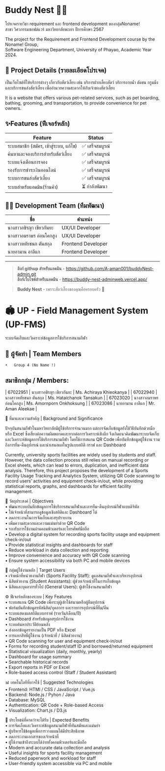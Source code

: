 # Buddy Nest 🐶🐱
โปรเจครายวิชา requirement และ frontend development ของกลุ่มNoname!<br>
สาขา วิศวกรรมซอฟต์แวร์ มหาวิทยาลัยพะเยา ปีการศึกษา 2567

The project for the Requirement and Frontend Development course by the Noname! Group,<br>
Software Engineering Department, University of Phayao, Academic Year 2024.


## 📌 Project Details (รายละเอียดโปรเจค)

เป็นเว็บไซต์ที่ให้บริการต่างๆ เกี่ยวกับสัตว์เลี้ยง เช่น บริการฝากเลี้ยงสัตว์ บริการอาบน้ำ ตัดขน กรูมมิ่ง และบริการขนส่งสัตว์เลี้ยง เพื่ออำนวยความสะดวกให้กับเจ้าของสัตว์เลี้ยง 

It is a website that offers various pet-related services, such as pet boarding, bathing, grooming, and transportation, to provide convenience for pet owners.


## ✨Features (ฟีเจอร์หลัก)
| Feature | Status |
|----------|---------|
| ระบบสมาชิก (สมัคร, เข้าสู่ระบบ, แก้ไข) | ✅ เสร็จสมบูรณ์ |
| ค้นหาและจองบริการสำหรับสัตว์เลี้ยง | ✅ เสร็จสมบูรณ์ |
| ระบบแจ้งเตือนการจอง | ✅ เสร็จสมบูรณ์ |
| รองรับการชำระเงินออนไลน์ | ✅ เสร็จสมบูรณ์ |
| ระบบการขนส่งสัตว์เลี้ยง | ✅ เสร็จสมบูรณ์  |
| ระบบสำหรับแอดมิน(ร้านค้า) | ⏳ กำลังพัฒนา |



## 👨‍💻 Development Team (ทีมพัฒนา)
| ชื่อ | ตำแหน่ง |
|------|----------|
| นางสาวอชิรญา เขียวกันยะ | UX/UI Developer |
| นางสาวอมราพร อ่อนโคกสูง | UX/UI Developer |
| นางสาวหทัยชนก ตันสกุล | Frontend Developer |
| นายอามาน อาลีแก | Frontend Developer |

---
> **ลิงก์ githup สำหรับแอดมิน** - https://github.com/A-aman001/buddyNest-admin.git <br>
> **ลิงก์เว็บไซต์สำหรับแอดมิน** - https://buddy-nest-adminweb.vercel.app/

> **Buddy Nest** - เพราะสัตว์เลี้ยงของคุณคือครอบครัว 🐾



# 🏟️ UP - Field Management System (UP-FMS) 
ระบบจัดเก็บและวิเคราะห์ข้อมูลการใช้บริการสนามกีฬา


## 👥 ผู้จัดทำ | Team Members
	•	Group 4 (No Name !)

## สมาชิกกลุ่ม / Members:<br>

| 67022951 | นางสาวอชิรญา เขียวกันยะ | Ms. Achiraya Khieokanya |
| 67022940 | นางสาวหทัยชนก ตันสกุล | Ms. Hataichanok Tansakun |
| 67023020 | นางสาวอมราพร อ่อนโคกสูง | Ms. Amornporn Onkhoksung |
| 67023086 | นายอามาน อาลีแก | Mr. Aman Aleekae |


📌 ที่มาและความสำคัญ | Background and Significance

ปัจจุบันสนามกีฬาในมหาวิทยาลัยมีผู้ใช้บริการจำนวนมาก แต่การจัดเก็บข้อมูลยังใช้วิธีบันทึกด้วยมือหรือ Excel ซึ่งเสี่ยงต่อความผิดพลาดและยากต่อการวิเคราะห์เชิงลึก จึงเกิดแนวคิดพัฒนาระบบจัดเก็บและวิเคราะห์ข้อมูลการใช้บริการสนามกีฬา โดยใช้การสแกน QR Code เพื่อบันทึกข้อมูลผู้ใช้งาน รวมถึงการยืม-คืนอุปกรณ์ และนำเสนอผลในรูปแบบสถิติ กราฟ และ Dashboard

Currently, university sports facilities are widely used by students and staff. However, the data collection process still relies on manual recording or Excel sheets, which can lead to errors, duplication, and inefficient data analysis. Therefore, this project proposes the development of a Sports Facility Usage Tracking and Analytics System, utilizing QR Code scanning to record users’ activities and equipment check-in/out, while providing statistical reports, graphs, and dashboards for efficient facility management.

🎯 วัตถุประสงค์ | Objectives <br>
	•	พัฒนาระบบบันทึกข้อมูลการใช้บริการสนามกีฬาและการยืม-คืนอุปกรณ์กีฬาแบบดิจิทัล <br>
	•	ให้เจ้าหน้าที่สามารถดูข้อมูลเชิงสถิติและ Dashboard ได้ <br>
	•	ลดภาระงานในการจัดเก็บและสรุปรายงาน <br>
	•	เพิ่มความสะดวกและความแม่นยำด้วย QR Code <br>
	•	รองรับการใช้งานผ่านคอมพิวเตอร์และโทรศัพท์มือถือ <br>
	•	Develop a digital system for recording sports facility usage and equipment check-in/out <br>
	•	Provide statistical insights and dashboards for staff <br>
	•	Reduce workload in data collection and reporting <br>
	•	Improve convenience and accuracy with QR Code scanning <br>
	•	Ensure system accessibility via both PC and mobile devices <br>


👥 กลุ่มผู้ใช้งานหลัก | Target Users <br>
	•	เจ้าหน้าที่หน่วยงานกีฬา (Sports Facility Staff): ดูแลสนามกีฬาและบริหารอุปกรณ์ <br>
	•	นิสิตช่วยงาน (Student Assistants): ผู้ช่วยเจ้าหน้าที่ในการเก็บข้อมูล <br>
	•	นิสิตและบุคลากรทั่วไป (General Users): ผู้เข้าใช้งานสนามกีฬา <br>
    

⚙️ ฟีเจอร์หลักของระบบ | Key Features <br>
	•	ระบบสแกน QR Code เพื่อระบุผู้เข้าใช้สนามหรือผู้ยืมอุปกรณ์ <br>
	•	ฟอร์มบันทึกข้อมูลรหัสนิสิต/บุคลากร และรายการอุปกรณ์ที่ยืม/คืน <br>
	•	ระบบแสดงผลสถิติแบบกราฟ (รายวัน/เดือน/ปี) <br>
	•	Dashboard สำหรับข้อมูลสรุปการใช้งาน <br>
	•	ระบบค้นหาประวัติย้อนหลัง <br>
	•	ส่งออกข้อมูลรายงานเป็น PDF หรือ Excel <br>
	•	การแยกสิทธิ์ผู้ใช้งาน (เจ้าหน้าที่ / นิสิตช่วยงาน) <br>
	•	QR Code scanning for user and equipment check-in/out <br>
	•	Forms for recording student/staff ID and borrowed/returned equipment <br>
	•	Statistical visualization (daily, monthly, yearly) <br>
	•	Dashboard for usage summary <br>
	•	Searchable historical records <br>
	•	Export reports in PDF or Excel <br>
	•	Role-based access control (Staff / Student Assistant) <br>


📊 เทคโนโลยีที่อาจใช้ | Suggested Technologies <br>
	•	Frontend: HTMl / CSS / JavaScript / Vue.js <br>
	•	Backend: Node.js / Pyhon / Java  <br>
	•	Database: MySQL  <br>
	•	Authentication: QR Code + Role-based Access <br>
	•	Visualization: Chart.js / D3.js <br>


🚀 ประโยชน์ที่คาดว่าจะได้รับ | Expected Benefits <br>
	•	การจัดเก็บและวิเคราะห์ข้อมูลสนามกีฬาที่ทันสมัยและแม่นยำ <br>
	•	ผู้บริหารใช้ข้อมูลเพื่อการวางแผนได้มีประสิทธิภาพ <br>
	•	ลดภาระงานเอกสารของเจ้าหน้าที่ <br>
	•	ผู้ใช้งานเข้าถึงระบบได้ง่ายทั้งคอมพิวเตอร์และมือถือ <br>
	•	Modern and accurate data collection and analysis <br>
	•	Useful insights for sports facility management <br>
	•	Reduced paperwork and workload for staff <br>
	•	User-friendly system accessible via PC and mobile

